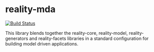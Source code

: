 # reality-mda

[![Build Status](https://secure.travis-ci.org/realityforge/reality-mda.png?branch=master)](http://travis-ci.org/realityforge/reality-mda)

This library blends together the reality-core, reality-model, reality-generators and
reality-facets libraries in a standard configuration for building model driven applications.
